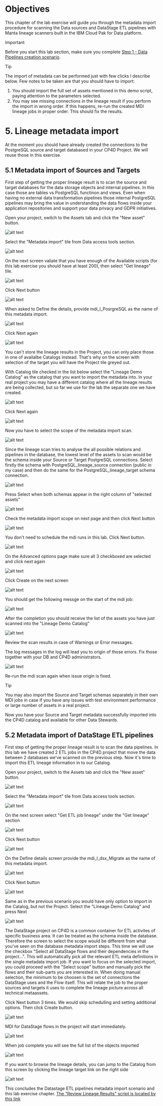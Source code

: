 # Objectives

This chapter of the lab exercise will guide you through the metadata import procedure for scanning the Data sources and DataStage ETL pipelines with Manta lineage scanners built in the IBM Cloud Pak for Data platform.

> [!IMPORTANT]
> Before you start this lab section, make sure you complete [Step 1 - Data Pipelines creation scenario](/Data%20Lineage/Lab1_data_lineage_ETL_Postgres_1_Data_Pipelines_creation.md).

> [!TIP]
> The import of metadata can be performed just with few clicks I describe below. Few notes to be taken are that you should have to import:
>
> 1. You should import the full set of assets mentioned in this demo script, paying attention to the parameters selected.
> 2. You may see missing connections in the lineage result if you perform the import in wrong order. If this happens, re-run the created MDI lineage jobs in proper order. This should fix the results.

# 5. Lineage metadata import

At the moment you should have already created the connections to the PostgreSQL source and target databased in your CP4D Project. We will reuse those in this exercise.

## 5.1 Metadata import of Sources and Targets

First step of getting the proper lineage result is to scan the source and target databases for the data storage objects and internal pipelines. In this case those are tables vs PostgreSQL functinon and views. Even when having no external data transformation pipelines those internal PostgreSQL pipelines may bring the value in understanding the data flows inside your application repositories and support your data privacy and GDPR initiatives.

Open your project, switch to the Assets tab and click the "New asset" button.

![alt text](/Data%20Lineage/images/mdi_l_db-0.png)

Select the "Metadata import" tile from Data access tools section.

![alt text](/Data%20Lineage/images/mdi_l_db-1.png)

On the next screen valiate that you have enough of the Available scripts (for this lab exercise you should have at least 200), then select "Get lineage" tile.

![alt text](/Data%20Lineage/images/mdi_l_db-2.png)

Click Next button

![alt text](/Data%20Lineage/images/mdi_l_db-3.png)

When asked to Define the details, provide mdi_l_PosrgreSQL as the name of this metadata import.

![alt text](/Data%20Lineage/images/mdi_l_db-4.png)

Click Next again

![alt text](/Data%20Lineage/images/mdi_l_db-3.png)

You can't store the lineage results in the Project, you can only place those in one of availalbe Catalogs instead. That's why on the screen with selection of the target you will have the Project tile greyed out.

With Catalog tile checked in the list below select the "Lineage Demo Catalog" as the catalog that you want to import the metadata into. In your real project you may have a different catalog where all the lineage results are being collected, but so far we use for the lab the separate one we have created.

![alt text](/Data%20Lineage/images/mdi_l_db-5.png)

Click Next again

![alt text](/Data%20Lineage/images/mdi_l_db-3.png)

Now you have to select the scope of the metadata import scan.

![alt text](/Data%20Lineage/images/mdi_l_db-6.png)

Since the lineage scan tries to analyse the all possible relations and pipelines in the database, the lowest level of the assets to scan would be the schema inside your Source or Target PostgreSQL connections. Select firstly the schema with PostgreSQL_lineage_source connection (public in my case) and then do the same for the PostgreSQL_lineage_target schema connection.

![alt text](/Data%20Lineage/images/mdi_l_db-7.png)

Press Select when both schemas appear in the right column of "selected assets"

![alt text](/Data%20Lineage/images/mdi_l_db-8.png)

Check the metadata import scope on next page and then click Next button

![alt text](/Data%20Lineage/images/mdi_l_db-9.png)

You don't need to schedule the mdi runs in this lab. Click Next button.

![alt text](/Data%20Lineage/images/mdi_l_db-3.png)

On the Advanced options page make sure all 3 checkboxed are selected and click next again

![alt text](/Data%20Lineage/images/mdi_l_db-10.png)

Click Create on the next screen

![alt text](/Data%20Lineage/images/mdi_l_db-11.png)

You should get the following messge on the start of the mdi job:

![alt text](/Data%20Lineage/images/mdi_l_db-12.png)

After the completion you should receive the list of the assets you have just scanned into the "Lineage Demo Catalog"

![alt text](/Data%20Lineage/images/mdi_l_db-13.png)

Review the scan results in case of Warnings or Error messages.

The log messages in the log will lead you to origin of those errors. Fix those together with your DB and CP4D administrators.

![alt text](/Data%20Lineage/images/mdi_l_db-14.png)

Re-run the mdi scan again when issue origin is fixed.

> [!TIP]
> You may also import the Source and Target schemas separately in their own MDI jobs in case if you have any issues with test environment performance or large number of assets in a real project.

Now you have your Source and Target metadata successfully imported into the CP4D catalog and available for other Data Stewards.

## 5.2 Metadata import of DataStage ETL pipelines

First step of getting the proper lineage result is to scan the data pipelines. In this lab we have created 2 ETL jobs in the CP4D project that move the data between 2 databases we've scanned on the previous step. Now it's time to import this ETL lineage information in to our Catalog.

Open your project, switch to the Assets tab and click the "New asset" button.

![alt text](/Data%20Lineage/images/mdi_l_db-0.png)

Select the "Metadata import" tile from Data access tools section.

![alt text](/Data%20Lineage/images/mdi_l_db-1.png)

On the next screen select "Get ETL job lineage" under the "Get lineage" section

![alt text](/Data%20Lineage/images/mdi_l_dsx-0.png)

Click Next button

![alt text](/Data%20Lineage/images/mdi_l_dsx-1.png)

On the Define details screen provide the mdi_l_dsx_Migrate as the name of this metadata import.

![alt text](/Data%20Lineage/images/mdi_l_dsx-2.png)

Click Next button

![alt text](/Data%20Lineage/images/mdi_l_dsx-1.png)

Same as in the previous scenario you would have only option to import in the Catalog, but not the Project. Select the "Lineage Demo Catalog" and press Next

![alt text](/Data%20Lineage/images/mdi_l_dsx-3.png)

The DataStage project on CP4D is a common container for ETL activites of specific business area. It can be treated as the schema inside the database. Therefore the screen to select the scope would be different from what you've seen on the database metadata import steps. This time we will use the checkbox "Select all DataStage flows and their dependencies in the project...". This will automatically pick all the relevant ETL meta definitions in the single metadata import job. If you want to focus on the selected import, you could proceed with the "Select scope" button and manually pick the flows and their sub-parts you are interested in. When doing manual selection, the minimum to be choosen is the set of connections the DataStage uses and the Flow itself. This will relate the job to the proper sources and targets it uses to complete the lineage picture across all technical metaassets.

Click Next button 3 times. We would skip schedulling and setting additional options. Then click Create button.

![alt text](/Data%20Lineage/images/mdi_l_dsx-4.png)

MDI for DataStage flows in the project will start immediately.

![alt text](/Data%20Lineage/images/mdi_l_dsx-5.png)

When job complete you will see the full list of the objects imported

![alt text](/Data%20Lineage/images/mdi_l_dsx-6.png)

If you want to browse the lineage details, you can jump to the Catalog from this screen by clicking the lineage target link on the right side

![alt text](/Data%20Lineage/images/mdi_l_dsx-7.png)

This concludes the Datastage ETL pipelines metadata import scenario and this lab exercise chapter. [The "Review Lineage Results" script is located by this link](/Data%20Lineage/Lab1_data_lineage_ETL_Postgres_3_Lineage_review.md)
